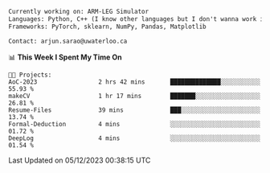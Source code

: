 ```txt
Currently working on: ARM-LEG Simulator
Languages: Python, C++ (I know other languages but I don't wanna work in them)
Frameworks: PyTorch, sklearn, NumPy, Pandas, Matplotlib

Contact: arjun.sarao@uwaterloo.ca
```

<!--START_SECTION:waka-->
📊 **This Week I Spent My Time On** 

```text
🐱‍💻 Projects: 
AoC-2023                 2 hrs 42 mins       ██████████████░░░░░░░░░░░   55.93 % 
makeCV                   1 hr 17 mins        ███████░░░░░░░░░░░░░░░░░░   26.81 % 
Resume-Files             39 mins             ███░░░░░░░░░░░░░░░░░░░░░░   13.74 % 
Formal-Deduction         4 mins              ░░░░░░░░░░░░░░░░░░░░░░░░░   01.72 % 
DeepLog                  4 mins              ░░░░░░░░░░░░░░░░░░░░░░░░░   01.54 % 
```


 Last Updated on 05/12/2023 00:38:15 UTC
<!--END_SECTION:waka-->
